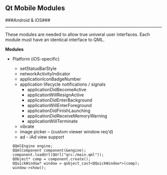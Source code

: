 ## Qt Mobile Modules ##
###Android & iOS###
___

These modules are needed to allow true univeral user interfaces. Each module must have an identical interface to QML.

**Modules**

* Platform (iOS-specific)
	* setStatusBarStyle
	* networkActivityIndicator
	* applicationIconBadgeNumber
	* application lifecycle notifications / signals
		* applicationDidBecomeActive
		* applicationWillResignActive
		* applicationDidEnterBackground
		* applicationWillEnterForeground
		* applicationDidFinishLaunching
		* applicationDidReceiveMemoryWarning
		* applicationWillTerminate
	* vibrate
	* image picker – (custom viewer window req'd)
	* ad - iAd view support
	
	
	```
	QQmlEngine engine;
    QQmlComponent component(&engine);
    component.loadUrl(QUrl("qrc:/main.qml"));
    QObject* comp = component.create();
    QQuickWindow* window = qobject_cast<QQuickWindow*>(comp);
    window->show();
    ```



